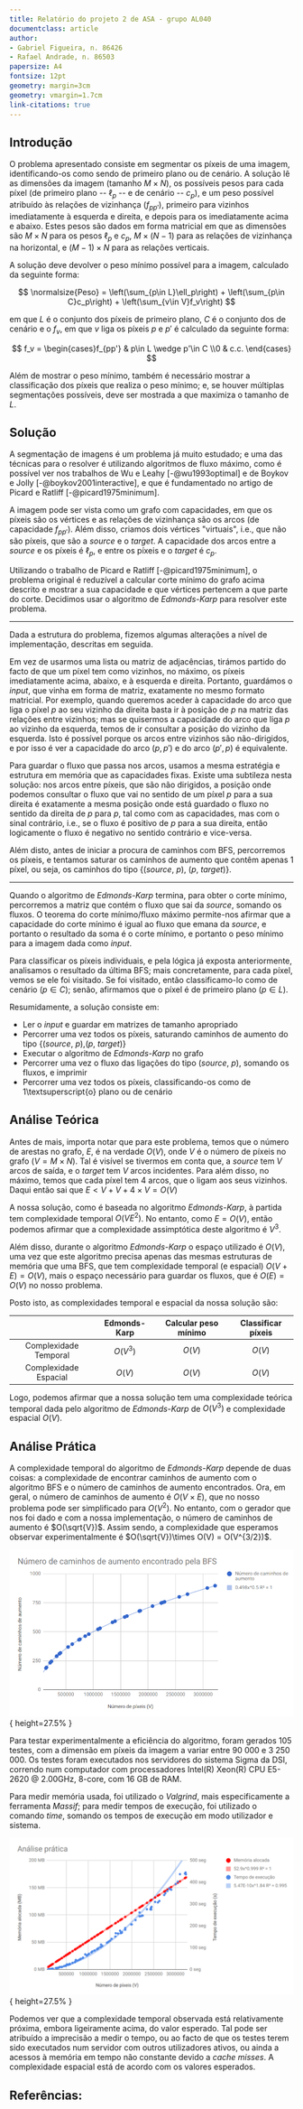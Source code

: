 ```yaml
---
title: Relatório do projeto 2 de ASA - grupo AL040
documentclass: article
author:
- Gabriel Figueira, n. 86426
- Rafael Andrade, n. 86503
papersize: A4
fontsize: 12pt
geometry: margin=3cm
geometry: vmargin=1.7cm
link-citations: true
---
```


## Introdução

O problema apresentado consiste em segmentar os píxeis de uma imagem,
identificando-os como sendo de primeiro plano ou de cenário. A solução
lê as dimensões da imagem (tamanho $M\times N$), os possíveis pesos para cada
píxel (de primeiro plano -- $\ell_p$ -- e de cenário -- $c_p$), e um peso
possível atribuído às relações de vizinhança ($f_{pp'}$), primeiro para vizinhos
imediatamente à esquerda e direita, e depois para os imediatamente acima e
abaixo. Estes pesos são dados em forma matricial em que as dimensões são
$M\times N$ para os pesos $\ell_p$ e $c_p$, $M\times (N-1)$ para as relações de
vizinhança na horizontal, e $(M-1)\times N$ para as relações verticais.

A solução deve devolver o peso mínimo possível para a imagem, calculado
da seguinte forma:

$$
\normalsize{Peso} =
\left(\sum_{p\in L}\ell_p\right) +
\left(\sum_{p\in C}c_p\right) +
\left(\sum_{v\in V}f_v\right)
$$

em que $L$ é o conjunto dos píxeis de primeiro plano, $C$ é o conjunto dos
de cenário e o $f_v$, em que $v$ liga os píxeis $p$ e $p'$ é calculado da
seguinte forma:

$$
f_v =
\begin{cases}f_{pp'} &  p\in L \wedge p'\in C
             \\0     & c.c.
\end{cases}
$$

Além de mostrar o peso mínimo, também é necessário mostrar a classificação
dos píxeis que realiza o peso mínimo; e, se houver múltiplas segmentações
possíveis, deve ser mostrada a que maximiza o tamanho de $L$.


## Solução

A segmentação de imagens é um problema já muito estudado; e uma das técnicas
para o resolver é utilizando algoritmos de fluxo máximo, como é
possível ver nos trabalhos de Wu e Leahy [-@wu1993optimal] e de Boykov e Jolly
[-@boykov2001interactive], e que é fundamentado no artigo de Picard e Ratliff
[-@picard1975minimum].

A imagem pode ser vista como um grafo com capacidades, em que os píxeis
são os vértices e as relações de vizinhança são os arcos (de capacidade
$f_{pp'}$). Além disso, criamos dois vértices "virtuais", i.e., que não
são píxeis, que são a *source* e o *target*. A capacidade dos arcos entre
a *source* e os píxeis é $\ell_p$, e entre os píxeis e o *target* é $c_p$.

Utilizando o trabalho de Picard e Ratliff [-@picard1975minimum],
o problema original é reduzível a calcular corte mínimo do grafo acima descrito
e mostrar a sua capacidade e que vértices pertencem a que parte do corte.
Decidimos usar o algoritmo de *Edmonds-Karp* para resolver este problema.

-----

Dada a estrutura do problema, fizemos algumas alterações a nível de
implementação, descritas em seguida.

Em vez de usarmos uma lista ou matriz de adjacências, tirámos partido do
facto de que um píxel tem como vizinhos, no máximo, os píxeis imediatamente
acima, abaixo, e à esquerda e direita. Portanto, guardámos o *input*, que vinha
em forma de matriz, exatamente no mesmo formato matricial. Por exemplo, quando
queremos aceder à capacidade do arco que liga o píxel $p$ ao seu vizinho da
direita basta ir à posição de $p$ na matriz das relações entre vizinhos; mas se
quisermos a capacidade do arco que liga $p$ ao vizinho da esquerda, temos de ir
consultar a posição do vizinho da esquerda. Isto é possível porque os arcos
entre vizinhos são não-dirigidos, e por isso é ver a capacidade do arco $(p,p')$
e do arco $(p',p)$ é equivalente.

Para guardar o fluxo que passa nos arcos, usamos a mesma estratégia e estrutura
em memória que as capacidades fixas. Existe uma subtileza nesta solução:
nos arcos entre píxeis, que são não dirigidos, a posição onde podemos consultar
o fluxo que vai no sentido de um píxel $p$ para a sua direita é exatamente a
mesma posição onde está guardado o fluxo no sentido da direita de $p$ para $p$,
tal como com as capacidades, mas com o sinal contrário, i.e., se o fluxo é
positivo de $p$ para a sua direita, então logicamente o fluxo é negativo no
sentido contrário e vice-versa.

Além disto, antes de iniciar a procura de caminhos com BFS, percorremos os
píxeis, e tentamos saturar os caminhos de aumento que contêm apenas 1 píxel, ou
seja, os caminhos do tipo {(*source*, $p$), ($p$, *target*)}.

-----


Quando o algoritmo de *Edmonds-Karp* termina, para obter o corte mínimo,
percorremos a matriz que contém o fluxo que sai da *source*, somando os fluxos.
O teorema do corte mínimo/fluxo máximo permite-nos afirmar que a capacidade do
corte mínimo é igual ao fluxo que emana da *source*, e portanto o resultado da
soma é o corte mínimo, e portanto o peso mínimo para a imagem dada como *input*.

Para classificar os píxeis individuais, e pela lógica já exposta anteriormente,
analisamos o resultado da última BFS; mais concretamente, para cada píxel, vemos
se ele foi visitado. Se foi visitado, então classificamo-lo como de cenário ($p
\in C$); senão, afirmamos que o píxel é de primeiro plano ($p\in L$).


Resumidamente, a solução consiste em:

  - Ler o *input* e guardar em matrizes de tamanho apropriado
  - Percorrer uma vez todos os píxeis, saturando caminhos de aumento do tipo
    {(*source*, $p$),($p$, *target*)}
  - Executar o algoritmo de *Edmonds-Karp* no grafo
  - Percorrer uma vez o fluxo das ligações do tipo (*source*, $p$), somando os
    fluxos, e imprimir
  - Percorrer uma vez todos os píxeis, classificando-os como de
    1\textsuperscript{o} plano ou de cenário


## Análise Teórica

Antes de mais, importa notar que para este problema, temos que o número de
arestas no grafo, $E$, é na verdade $O(V)$, onde $V$ é o número de
píxeis no grafo ($V = M\times N$). Tal é visível se tivermos em conta que,
a *source* tem $V$ arcos de saída, e o *target* tem $V$ arcos incidentes.
Para além disso, no máximo, temos que cada píxel tem 4 arcos, que o ligam aos
seus vizinhos. Daqui então sai que $E < V + V + 4\times V = O(V)$

A nossa solução, como é baseada no algoritmo *Edmonds-Karp*, à partida tem
complexidade temporal $O(VE^2)$. No entanto, como $E = O(V)$,
então podemos afirmar que a complexidade assimptótica deste algoritmo é $V^3$.

Além disso, durante o algoritmo *Edmonds-Karp* o espaço utilizado é $O(V)$, uma
vez que este algoritmo precisa apenas das mesmas estruturas de memória que uma
BFS, que tem complexidade temporal (e espacial) $O(V+E) = O(V)$, mais o espaço
necessário para guardar os fluxos, que é $O(E) = O(V)$ no nosso problema.

Posto isto, as complexidades temporal e espacial da nossa solução são:

|                       | Edmonds-Karp | Calcular peso mínimo | Classificar píxeis |
|:---------------------:|:------------:|:--------------------:|:------------------:|
| Complexidade Temporal | $O(V^3)$     | $O(V)$               |   $O(V)$           |
| Complexidade Espacial | $O(V)$       | $O(V)$               |   $O(V)$           |


Logo, podemos afirmar que a nossa solução tem uma complexidade teórica temporal
dada pelo algoritmo de *Edmonds-Karp* de $O(V^3)$ e complexidade espacial $O(V)$.

## Análise Prática

A complexidade temporal do algoritmo de *Edmonds-Karp* depende de duas coisas: a
complexidade de encontrar caminhos de aumento com o algoritmo BFS e o número de
caminhos de aumento encontrados. Ora, em geral, o número de caminhos de aumento
é $O(V\times E)$, que no nosso problema pode ser simplificado para $O(V^2)$. No
entanto, com o gerador que nos foi dado e com a nossa implementação, o número de
caminhos de aumento é $O(\sqrt{V})$. Assim sendo, a complexidade que
esperamos observar experimentalmente é $O(\sqrt{V})\times O(V) =  O(V^{3/2})$.

![](./docs/charts/BFS_chart.png){ height=27.5% }


Para testar experimentalmente a eficiência do algoritmo, foram gerados
105 testes, com a dimensão em píxeis da imagem a variar entre 90 000 e 3 250 000.
Os testes foram executados nos servidores do sistema Sigma da DSI, correndo num
computador com processadores Intel(R) Xeon(R) CPU E5-2620 @ 2.00GHz, 8-core, com
16 GB de RAM.

Para medir memória usada, foi utilizado o *Valgrind*, mais especificamente a
ferramenta *Massif*; para medir tempos de execução, foi utilizado o comando
*time*, somando os tempos de execução em modo utilizador e sistema.


![](./docs/charts/resource_chart.png){ height=27.5% }


Podemos ver que a complexidade temporal observada está relativamente
próxima, embora ligeiramente acima, do valor esperado. Tal pode ser atribuído a
imprecisão a medir o tempo, ou ao facto de que os testes terem sido executados num
servidor com outros utilizadores ativos, ou ainda a acessos à memória em tempo
não constante devido a *cache misses*. A complexidade espacial está de acordo
com os valores esperados.


## Referências:
